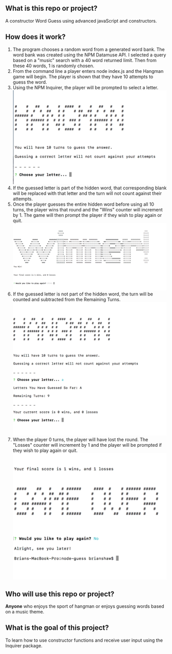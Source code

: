 ## What is this repo or project?
A constructor Word Guess using advanced javaScript and constructors. 

## How does it work?
1. The program chooses a random word from a generated word bank. The word bank was created using the NPM Datamuse API. I selected a query based on a "music" search with a 40 word returned limit. Then from these 40 words, 1 is randomly chosen.
2. From the command line a player enters node index.js and the Hangman game will begin. The player is shown that they have 10 attempts to guess the word.
3. Using the NPM Inquirer, the player will be prompted to select a letter.
![first picture](images/1.png)
4. If the guessed letter is part of the hidden word, that corresponding blank will be replaced with that letter and the turn will not count against their attempts.
5. Once the player guesses the entire hidden word before using all 10 turns, the player wins that round and the "Wins" counter will increment by 1. The       game will then prompt the player if they wish to play again or quit.
![first picture](images/3.png)
6. If the guessed letter is not part of the hidden word, the turn will be counted and subtracted from the Remaining Turns.
![first picture](images/2.png)
7. When the player 0 turns, the player will have lost the round. The "Losses" counter will increment by 1 and the player will be prompted if they wish to play again or quit.
![first picture](images/4.png)

## Who will use this repo or project?
**Anyone** who enjoys the sport of hangman or enjoys guessing words based on a music theme.

## What is the goal of this project?
To learn how to use constructor functions and receive user input using the Inquirer package.
